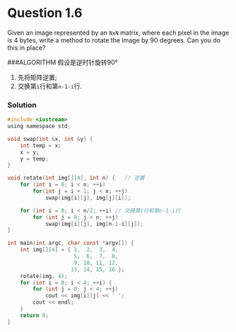 # Question 1.6
Given an image represented by an `NxN` matrix, where each pixel in the image is 4 bytes, write a method to rotate the image by 90 degrees. Can you do this in place?

###ALGORITHM
假设是逆时针旋转90°
1. 先将矩阵逆置;<br />
2. 交换第`i`行和第`n-1-i`行.

### Solution
``` c
#include <iostream>
using namespace std;

void swap(int &x, int &y) {
	int temp = x;
	x = y;
	y = temp;
}

void rotate(int img[][4], int n) {   // 逆置
	for (int i = 0; i < n; ++i)
		for(int j = i + 1; j < n; ++j)
			swap(img[i][j], img[j][i]);

	for (int i = 0; i < n/2; ++i) // 交换第i行和第n-1-i行
		for (int j = 0; j < n; ++j)
			swap(img[i][j], img[n-1-i][j]);
}

int main(int argc, char const *argv[]) {
	int img[][4] = { 1,  2,  3,  4,
	 		         5,  6,  7,  8,
	 		         9, 10, 11, 12,
	 		   	    13, 14, 15, 16 };
	rotate(img, 4);
	for (int i = 0; i < 4; ++i) {
		for (int j = 0; j < 4; ++j)
			cout << img[i][j] << ' ';
		cout << endl;
	}
	return 0;
}
```
<div id="disqus_thread"></div>
<script type="text/javascript">
    var disqus_shortname = 'algorithm-book';
    (function() {
        var dsq = document.createElement('script'); dsq.type = 'text/javascript'; dsq.async = true;
        dsq.src = '//' + disqus_shortname + '.disqus.com/embed.js';
        (document.getElementsByTagName('head')[0] || document.getElementsByTagName('body')[0]).appendChild(dsq);
    })();
</script>
